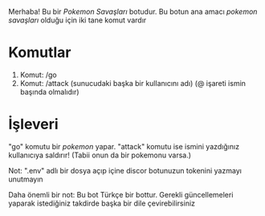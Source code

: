 Merhaba! Bu bir _Pokemon Savaşları_ botudur.
Bu botun ana amacı _pokemon savaşları_ olduğu için iki tane komut vardır
# Komutlar
1. Komut: /go
2. Komut: /attack (sunucudaki başka bir kullanıcını adı)                                 (@ işareti ismin başında olmalıdır)

# İşleveri
 "go" komutu bir _pokemon_ yapar.
 "attack" komutu ise ismini yazdığınız kullanıcıya saldırır! (Tabii onun da bir pokemonu varsa.)







 Not: ".env" adlı bir dosya açıp içine discor botunuzun tokenini yazmayı unutmayın


 
 Daha önemli bir not: Bu bot Türkçe bir bottur. Gerekli güncellemeleri yaparak istediğiniz takdirde başka bir dile çevirebilirsiniz
